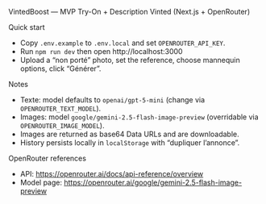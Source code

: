 VintedBoost — MVP Try-On + Description Vinted (Next.js + OpenRouter)

Quick start

- Copy `.env.example` to `.env.local` and set `OPENROUTER_API_KEY`.
- Run `npm run dev` then open http://localhost:3000
- Upload a “non porté” photo, set the reference, choose mannequin options, click “Générer”.

Notes

- Texte: model defaults to `openai/gpt-5-mini` (change via `OPENROUTER_TEXT_MODEL`).
- Images: model `google/gemini-2.5-flash-image-preview` (overridable via `OPENROUTER_IMAGE_MODEL`).
- Images are returned as base64 Data URLs and are downloadable.
- History persists locally in `localStorage` with “dupliquer l’annonce”.

OpenRouter references

- API: https://openrouter.ai/docs/api-reference/overview
- Model page: https://openrouter.ai/google/gemini-2.5-flash-image-preview

